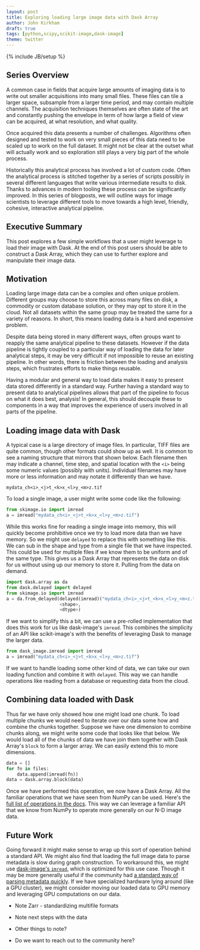 ```yaml
---
layout: post
title: Exploring loading large image data with Dask Array
author: John Kirkham
draft: true
tags: [python,scipy,scikit-image,dask-image]
theme: twitter
---
```

{% include JB/setup %}

Series Overview
---------------

A common case in fields that acquire large amounts of imaging data is to write
out smaller acquisitions into many small files. These files can tile a larger
space, subsample from a larger time period, and may contain multiple channels.
The acquisition techniques themselves are often state of the art and constantly
pushing the envelope in term of how large a field of view can be acquired, at
what resolution, and what quality.

Once acquired this data presents a number of challenges. Algorithms often
designed and tested to work on very small pieces of this data need to be scaled
up to work on the full dataset. It might not be clear at the outset what will
actually work and so exploration still plays a very big part of the whole
process.

Historically this analytical process has involved a lot of custom code. Often
the analytical process is stitched together by a series of scripts possibly in
several different languages that write various intermediate results to disk.
Thanks to advances in modern tooling these process can be significantly
improved. In this series of blogposts, we will outline ways for image
scientists to leverage different tools to move towards a high level, friendly,
cohesive, interactive analytical pipeline.

Executive Summary
-----------------

This post explores a few simple workflows that a user might leverage to load
their image with Dask. At the end of this post users should be able to
construct a Dask Array, which they can use to further explore and manipulate
their image data.

Motivation
----------

Loading large image data can be a complex and often unique problem. Different
groups may choose to store this across many files on disk, a commodity or
custom database solution, or they may opt to store it in the cloud. Not all
datasets within the same group may be treated the same for a variety of
reasons. In short, this means loading data is a hard and expensive problem.

Despite data being stored in many different ways, often groups want to reapply
the same analytical pipeline to these datasets. However if the data pipeline is
tightly coupled to a particular way of loading the data for later analytical
steps, it may be very difficult if not impossible to reuse an existing
pipeline. In other words, there is friction between the loading and analysis
steps, which frustrates efforts to make things reusable.

Having a modular and general way to load data makes it easy to present data
stored differently in a standard way. Further having a standard way to present
data to analytical pipelines allows that part of the pipeline to focus on what
it does best, analysis! In general, this should decouple these to components in
a way that improves the experience of users involved in all parts of the
pipeline.


Loading image data with Dask
----------------------------

A typical case is a large directory of image files. In particular, TIFF files
are quite common, though other formats could show up as well. It is common to
see a naming structure that mirrors that shown below. Each filename then may
indicate a channel, time step, and spatial location with the `<i>` being some
numeric values (possibly with units). Individual filenames may have more or
less information and may notate it differently than we have.

```
mydata_ch<i>_<j>t_<k>x_<l>y_<m>z.tif
```

To load a single image, a user might write some code like the following:

```python
from skimage.io import imread
a = imread("mydata_ch<i>_<j>t_<k>x_<l>y_<m>z.tif")
```

While this works fine for reading a single image into memory, this will quickly
become prohibitive once we try to load more data than we have memory. So we
might use `delayed` to replace this with something like this. We can sub in the
shape and type from a single file that we have inspected. This could be used
for multiple files if we know them to be uniform and of the same type. This
gives us a Dask Array that represents the data on disk for us without using up
our memory to store it. Pulling from the data on demand.

```python
import dask.array as da
from dask.delayed import delayed
from skimage.io import imread
a = da.from_delayed(delayed(imread)("mydata_ch<i>_<j>t_<k>x_<l>y_<m>z.tif"),
                    <shape>,
                    <dtype>)
```

If we want to simplify this a bit, we can use a pre-rolled implementation that
does this work for us like dask-image's `imread`. This combines the simplicity
of an API like scikit-image's with the benefits of leveraging Dask to manage
the larger data.

```python
from dask_image.imread import imread
a = imread("mydata_ch<i>_<j>t_<k>x_<l>y_<m>z.tif")
```

If we want to handle loading some other kind of data, we can take our own
loading function and combine it with `delayed`. This way we can handle
operations like reading from a database or requesting data from the cloud.

Combining data loaded with Dask
-------------------------------

Thus far we have only showed how one might load one chunk. To load multiple
chunks we would need to iterate over our data some how and combine the chunks
together. Suppose we have one dimension to combine chunks along, we might write
some code that looks like that below. We would load all of the chunks of data
we have join them together with Dask Array's `block` to form a larger array. We
can easily extend this to more dimensions.

```python
data = []
for fn in files:
    data.append(imread(fn))
data = dask.array.block(data)
```

Once we have performed this operation, we now have a Dask Array. All the
familiar operations that we have seen from NumPy can be used. Here's the [full
list of operations in the docs]( https://docs.dask.org/en/latest/array-api.html
). This way we can leverage a familiar API that we know from NumPy to operate
more generally on our N-D image data.

Future Work
-----------

Going forward it might make sense to wrap up this sort of operation behind a
standard API. We might also find that loading the full image data to parse
metadata is slow during graph construction. To workaround this, we might use
[dask-image's `imread`](
https://dask-image.readthedocs.io/en/latest/dask_image.imread.html ), which is
optimized for this use case. Though it may be more generally useful if the
community had [a standard way of parsing metadata quickly](
https://github.com/imageio/imageio/issues/382 ). If we have specialized
hardware lying around (like a GPU cluster), we might consider moving our loaded
data to GPU memory and leveraging GPU computations on our data.

* Note Zarr - standardizing multifile formats
* Note next steps with the data
* Other things to note?


* Do we want to reach out to the community here?
